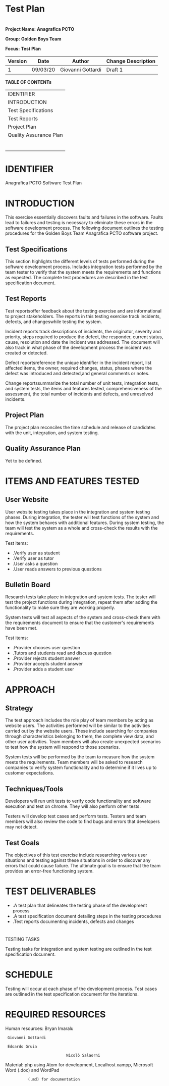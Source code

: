 # Test Plan

#

**Project Name:**  **Anagrafica PCTO**

**Group:**  **Golden Boys Team**

**Focus:**  **Test Plan**



| Version |    Date     |       Author        | Change Description |
| ------- | ----------- | ------------------- | ------------------ |
|      1  |   09/03/20  |   Giovanni Gottardi | Draft 1            |




**TABLE OF CONTENTs**

|   |
| --- |
| IDENTIFIER |
| INTRODUCTION |
| Test Specifications |
| Test Reports |
| Project Plan |
| Quality Assurance Plan |
| |
| |
| |
| |
| |
| |



















# IDENTIFIER

Anagrafica PCTO Software Test Plan



# INTRODUCTION

This exercise essentially discovers faults and failures in the software. Faults lead to failures and testing is necessary to eliminate these errors in the software development process. The following document outlines the testing procedures for the Golden Boys Team Anagrafica PCTO software project.

## Test Specifications

This section highlights the different levels of tests performed during the software development process. Includes integration tests performed by the team tester to verify that the system meets the requirements and functions as expected. The complete test procedures are described in the test specification document.

## Test Reports

Test reportsoffer feedback about the testing exercise and are informational to project stakeholders. The reports in this testing exercise track incidents, defects, and changeswhile testing the system.

Incident reports track descriptions of incidents, the originator, severity and priority, steps required to produce the defect, the responder, current status, cause, resolution and date the incident was addressed. The document will also track in what phase of the development process the incident was created or detected.

Defect reportsreference the unique identifier in the incident report, list affected items, the owner, required changes, status, phases where the defect was introduced and detected,and general comments or notes.

Change reportssummarize the total number of unit tests, integration tests, and system tests, the items and features tested, comprehensiveness of the assessment, the total number of incidents and defects, and unresolved incidents.

## Project Plan

The project plan reconciles the time schedule and release of candidates with the unit, integration, and system testing.

## Quality Assurance Plan

Yet to be defined.







# ITEMS AND FEATURES TESTED

## User Website

User website testing takes place in the integration and system testing phases. During integration, the tester will test functions of the system and how the system behaves with additional features. During system testing, the team will test the system as a whole and cross-check the results with the requirements.

Test items:

- .Verify user as student
- .Verify user as tutor
- .User asks a question
- .User reads answers to previous questions

## Bulletin Board

Research tests take place in integration and system tests. The tester will test the project functions during integration, repeat them after adding the functionality to make sure they are working properly.

System tests will test all aspects of the system and cross-check them with the requirements document to ensure that the customer&#39;s requirements have been met.

Test items:

- .Provider chooses user question
- .Tutors and students read and discuss question
- .Provider rejects student answer
- .Provider accepts student answer
- .Provider adds a student user



















# APPROACH

## Strategy

The test approach includes the role play of team members by acting as website users. The activities performed will be similar to the activities carried out by the website users. These include searching for companies through characteristics belonging to them, the complete view data, and other user activities. Team members will also create unexpected scenarios to test how the system will respond to those scenarios.

System tests will be performed by the team to measure how the system meets the requirements. Team members will be asked to research companies to verify system functionality and to determine if it lives up to customer expectations.

## Techniques/Tools

Developers will run unit tests to verify code functionality and software execution and test on chrome. They will also perform other tests.

Testers will develop test cases and perform tests. Testers and team members will also review the code to find bugs and errors that developers may not detect.

## Test Goals

The objectives of this test exercise include researching various user situations and testing against these situations in order to discover any errors that could cause failure. The ultimate goal is to ensure that the team provides an error-free functioning system.





# TEST DELIVERABLES

- .A test plan that delineates the testing phase of the development process
- .A test specification document detailing steps in the testing procedures
- .Test reports documenting incidents, defects and changes





#

TESTING TASKS

Testing tasks for integration and system testing are outlined in the test specification document.









# SCHEDULE

Testing will occur at each phase of the development process. Test cases are outlined in the test specification document for the iterations.



# REQUIRED RESOURCES

Human resources:  Bryan Imaralu

     Giovanni Gottardi

     Edoardo Gruia

                               Nicolò Salaorni

Material: php using Atom for development, Localhost xampp, Microsoft Word (.doc) and WordPad

              (.md) for documentation

